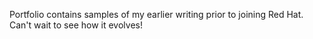 Portfolio contains samples of my earlier writing prior to joining Red Hat. Can't wait to see how it evolves!
